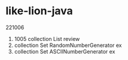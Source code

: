 
# like-lion-java

221006
1. 1005 collection List review
2. collection Set RandomNumberGenerator ex
3. collection Set ASCIINumberGenerator ex

